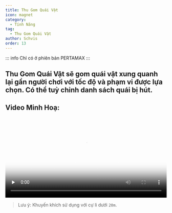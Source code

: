 ```yaml
---
title: Thu Gom Quái Vật
icon: magnet
category:
  - Tính Năng
tag:
  - Thu Gom Quái Vật
author: Schvis
order: 13
---
```

::: info Chỉ có ở phiên bản PERTAMAX
:::

## Thu Gom Quái Vật sẽ gom quái vật xung quanh lại gần người chơi với tốc độ và phạm vi được lựa chọn. Có thể tuỳ chỉnh danh sách quái bị hút.
## Video Minh Hoạ:

<video controls preload="none" width="100%" poster="https://nextcloud.atruicardona.xyz/s/fpQcNirHFpYreRy/preview"><source src="https://nextcloud.atruicardona.xyz/s/fpQcNirHFpYreRy/download" type="video/mp4"></video>

> Lưu ý: Khuyến khích sử dụng với cự li dưới `20m`.
